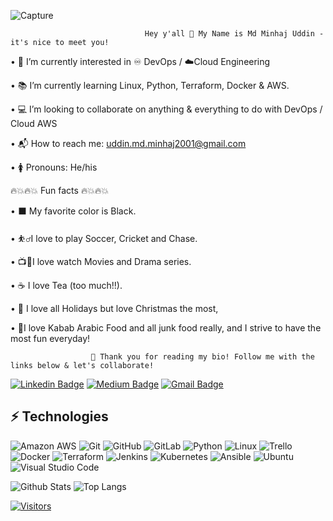 ![Capture](https://user-images.githubusercontent.com/86624642/204682078-37066bb6-94a5-46ce-a0e4-fb43addd938e.PNG)



       
                                  Hey y'all 👋 My Name is Md Minhaj Uddin - it's nice to meet you!





•	👀 I’m currently interested in ♾️ DevOps / ☁️Cloud Engineering

•	📚 I’m currently learning Linux, Python, Terraform, Docker & AWS.

•	💻 I’m looking to collaborate on anything & everything to do with DevOps / Cloud AWS

•	📬 How to reach me: uddin.md.minhaj2001@gmail.com

•	🚺 Pronouns: He/his




🔥💥🔥💥 Fun facts 🔥💥🔥💥

•	⬛ My favorite color is Black.

•	⛹️‍♂️I love to play Soccer, Cricket and Chase.

•	📺🎥I love watch Movies and Drama series.

•	☕ I love Tea (too much!!).

•	🎄 I love all Holidays but love Christmas the most,

•	🍔I love Kabab Arabic Food and all junk food really, and I strive to have the most fun everyday!


                      💙 Thank you for reading my bio! Follow me with the links below & let's collaborate!

[![Linkedin Badge](https://img.shields.io/badge/Md%20M%20Uddin-blue?style=flat-square&logo=Linkedin&logoColor=white&link=linkedin.com/in/https://www.linkedin.com/in/md-m-uddin-devops/)](linkedin.com/in/https://www.linkedin.com/in/md-m-uddin-devops/)
[![Medium Badge](https://img.shields.io/badge/Md%20M%20Uddin-12100E?style=flat-square&logo=medium&logoColor=white&link=https://medium.com/@Md_M_Uddin)]( https://medium.com/@Md_M_Uddin)
[![Gmail Badge](https://img.shields.io/badge/-uddin.md.minhaj2001@gmail.com-c14438?style=flat-square&logo=Gmail&logoColor=white&link=mailto:uddin.md.minhaj2001@gmail.com)](mailto:uddin.md.minhaj2001@gmail.com)

## ⚡ Technologies


![Amazon AWS](https://img.shields.io/badge/Amazon%20AWS-232F3E?style=flat-square&logo=amazon-aws)
![Git](https://img.shields.io/badge/-Git-black?style=flat-square&logo=git)
![GitHub](https://img.shields.io/badge/-GitHub-181717?style=flat-square&logo=github)
![GitLab](https://img.shields.io/badge/gitlab-%23181717.svg?style=for-the-badge&logo=gitlab&logoColor=white)
![Python](https://img.shields.io/badge/-Python-black?style=flat-square&logo=Python)
![Linux](https://img.shields.io/badge/Linux-FCC624?style=flat-square&logo=linux&logoColor=black)
![Trello](https://img.shields.io/badge/Trello-%23026AA7.svg?style=flat-square&logo=Trello&logoColor=white)
![Docker](https://img.shields.io/badge/docker-%230db7ed.svg?style=for-the-badge&logo=docker&logoColor=white)
![Terraform](https://img.shields.io/badge/terraform-%235835CC.svg?style=for-the-badge&logo=terraform&logoColor=white)
![Jenkins](https://img.shields.io/badge/jenkins-%232C5263.svg?style=for-the-badge&logo=jenkins&logoColor=white)
![Kubernetes](https://img.shields.io/badge/kubernetes-%23326ce5.svg?style=for-the-badge&logo=kubernetes&logoColor=white)
![Ansible](https://img.shields.io/badge/ansible-%231A1918.svg?style=for-the-badge&logo=ansible&logoColor=white)
![Ubuntu](https://img.shields.io/badge/Ubuntu-E95420?style=for-the-badge&logo=ubuntu&logoColor=white)
![Visual Studio Code](https://img.shields.io/badge/Visual%20Studio%20Code-0078d7.svg?style=for-the-badge&logo=visual-studio-code&logoColor=white)

![Github Stats](https://github-readme-stats.vercel.app/api?username=Md-M-Uddi&count_private=true&show_icons=true&include_all_commits=true)
![Top Langs](https://github-readme-stats.vercel.app/api/top-langs/?username=Md-M-Uddi&hide=TeX&layout=compact)


[![Visitors](https://api.visitorbadge.io/api/visitors?path=Md-M-Uddi%2FMd-M-Uddi&label=VISITORS&countColor=%23263759)](https://visitorbadge.io/status?path=Md-M-Uddi%2Md-M-Uddi)



